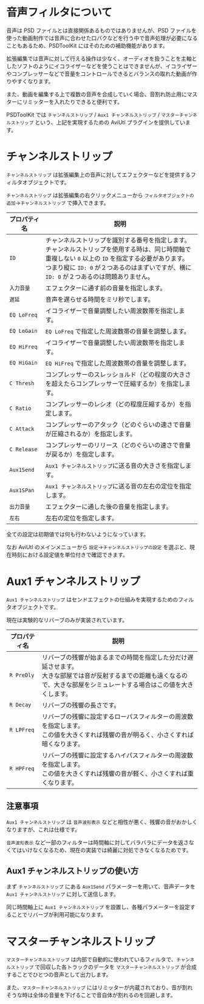# 音声フィルタについて

音声は PSD ファイルとは直接関係あるものではありませんが、PSD ファイルを使った動画制作では音声に合わせた口パクなどを行う中で音声処理が必要になることもあるため、PSDToolKit にはそのための補助機能があります。

拡張編集では音声に対して行える操作は少なく、オーディオを扱うことを主軸としたソフトのようにイコライザーなどを使うことはできませんが、イコライザーやコンプレッサーなどで音量をコントロールできるとバランスの取れた動画が作りやすくなります。

また、動画を編集する上で複数の音声を合成していく場合、音割れ防止用にマスターにリミッターを入れたりできると便利です。

PSDToolKit では `チャンネルストリップ` / `Aux1 チャンネルストリップ` / `マスターチャンネルストリップ` という、上記を実現するための AviUtl プラグインを提供しています。

# チャンネルストリップ

`チャンネルストリップ` は拡張編集上の音声に対してエフェクターなどを提供するフィルタオブジェクトです。

`チャンネルストリップ` は拡張編集の右クリックメニューから `フィルタオブジェクトの追加`→`チャンネルストリップ` で挿入できます。

プロパティ名|説明
---|---
`ID`|チャンネルストリップを識別する番号を指定します。<br>チャンネルストリップを使用する時は、同じ時間軸で重複しない `0` 以上の `ID` を指定する必要があります。<br>つまり縦に `ID: 0` が２つあるのはまずいですが、横に `ID: 0` が２つあるのは問題ありません。
`入力音量`|エフェクターに通す前の音量を指定します。
`遅延`|音声を遅らせる時間をミリ秒でします。
`EQ LoFreq`|イコライザーで音量調整したい周波数帯を指定します。
`EQ LoGain`|`EQ LoFreq` で指定した周波数帯の音量を調整します。
`EQ HiFreq`|イコライザーで音量調整したい周波数帯を指定します。
`EQ HiGain`|`EQ HiFreq` で指定した周波数帯の音量を調整します。
`C Thresh`|コンプレッサーのスレッショルド（どの程度の大きさを超えたらコンプレッサーで圧縮するか）を指定します。
`C Ratio`|コンプレッサーのレシオ（どの程度圧縮するか）を指定します。
`C Attack`|コンプレッサーのアタック（どのぐらいの速さで音量が圧縮されるか）を指定します。
`C Release`|コンプレッサーのリリース（どのぐらいの速さで音量が戻るか）を指定します。
`Aux1Send`|`Aux1 チャンネルストリップ`に送る音の大きさを指定します。
`Aux1SPan`|`Aux1 チャンネルストリップ`に送る音の左右の定位を指定します。
`出力音量`|エフェクターに通した後の音量を指定します。
`左右`|左右の定位を指定します。

全ての設定は初期値では何も行わないようになっています。

なお AviUtl のメインメニューから `設定`→`チャンネルストリップの設定` を選ぶと、現在時刻における設定値を単位付きで確認できます。

# Aux1 チャンネルストリップ

`Aux1 チャンネルストリップ` はセンドエフェクトの仕組みを実現するためのフィルタオブジェクトです。

現在は実験的なリバーブのみが実装されています。

プロパティ名|説明
---|---
`R PreDly`|リバーブの残響が始まるまでの時間を指定した分だけ遅延させます。<br>大きな部屋では音が反射するまでの距離も遠くなるので、大きな部屋をシミュレートする場合はこの値を大きくします。
`R Decay`|リバーブの残響の長さです。
`R LPFreq`|リバーブの残響に設定するローパスフィルターの周波数を指定します。<br>この値を大きくすれば残響の音が明るく、小さくすれば暗くなります。
`R HPFreq`|リバーブの残響に設定するハイパスフィルターの周波数を指定します。<br>この値を大きくすれば残響の音が軽く、小さくすれば重くなります。

## 注意事項

`Aux1 チャンネルストリップ` は `音声波形表示` などと相性が悪く、残響の音がおかしくなりますが、これは仕様です。

`音声波形表示` など一部のフィルターは時間軸に対してバラバラにデータを返さなくてはいけなくなるため、現在の実装では綺麗に対処できなくなるためです。

## Aux1 チャンネルストリップの使い方

まず `チャンネルストリップ` にある `Aux1Send` パラメーターを用いて、音声データを `Aux1 チャンネルストリップ` に対して送信します。

同じ時間軸上に `Aux1 チャンネルストリップ` を設置し、各種パラメーターを設定することでリバーブが利用可能になります。

# マスターチャンネルストリップ

`マスターチャンネルストリップ` は内部で自動的に使われているフィルタで、`チャンネルストリップ` で回収した各トラックのデータを `マスターチャンネルストリップ` が合成することでひとつの音声として出力します。

また、`マスターチャンネルストリップ` にはリミッターが内蔵されており、音が割れそうな時は全体の音量を下げることで音自体が割れるのを回避します。